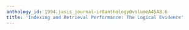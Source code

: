 ```yaml
---
anthology_id: 1994.jasis_journal-ir0anthology0volumeA45A8.6
title: 'Indexing and Retrieval Performance: The Logical Evidence'
---
```

